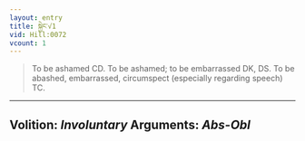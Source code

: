 ```yaml
---
layout: entry
title: སྐྱེང་√1
vid: Hill:0072
vcount: 1
---
```

> To be ashamed CD\. To be ashamed; to be embarrassed DK, DS\. To be abashed, embarrassed, circumspect (especially regarding speech) TC\.

---
Volition: _Involuntary_
Arguments: _Abs-Obl_
---

